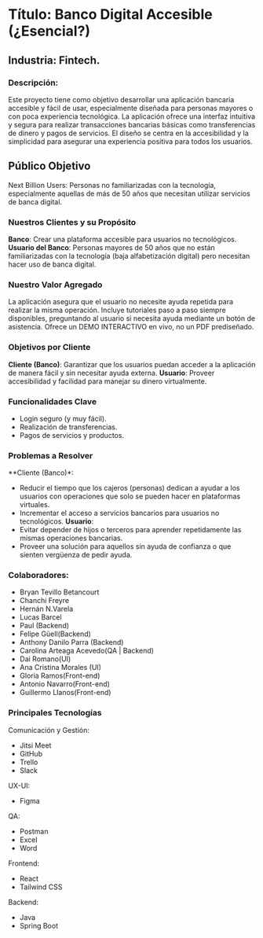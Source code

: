 # Título: Banco Digital Accesible (¿Esencial?)

## Industria: Fintech. 

### Descripción: 
Este proyecto tiene como objetivo desarrollar una aplicación bancaria accesible y fácil de usar, especialmente diseñada para personas mayores o con poca experiencia tecnológica. La aplicación ofrece una interfaz intuitiva y segura para realizar transacciones bancarias básicas como transferencias de dinero y pagos de servicios. El diseño se centra en la accesibilidad y la simplicidad para asegurar una experiencia positiva para todos los usuarios.

## Público Objetivo
Next Billion Users: Personas no familiarizadas con la tecnología, especialmente aquellas de más de 50 años que necesitan utilizar servicios de banca digital.
### Nuestros Clientes y su Propósito
**Banco**: Crear una plataforma accesible para usuarios no tecnológicos.
**Usuario del Banco**: Personas mayores de 50 años que no están familiarizadas con la tecnología (baja alfabetización digital) pero necesitan hacer uso de banca digital.

### Nuestro Valor Agregado
La aplicación asegura que el usuario no necesite ayuda repetida para realizar la misma operación.
Incluye tutoriales paso a paso siempre disponibles, preguntando al usuario si necesita ayuda mediante un botón de asistencia.
Ofrece un DEMO INTERACTIVO en vivo, no un PDF prediseñado.

### Objetivos por Cliente
**Cliente (Banco)**: Garantizar que los usuarios puedan acceder a la aplicación de manera fácil y sin necesitar ayuda externa.
**Usuario**: Proveer accesibilidad y facilidad para manejar su dinero virtualmente.

### Funcionalidades Clave
- Login seguro (y muy fácil).
- Realización de transferencias.
- Pagos de servicios y productos.

### Problemas a Resolver
**Cliente (Banco)*:
- Reducir el tiempo que los cajeros (personas) dedican a ayudar a los usuarios con operaciones que solo se pueden hacer en plataformas virtuales.
- Incrementar el acceso a servicios bancarios para usuarios no tecnológicos.
**Usuario**:
- Evitar depender de hijos o terceros para aprender repetidamente las mismas operaciones bancarias.
- Proveer una solución para aquellos sin ayuda de confianza o que sienten vergüenza de pedir ayuda.

### Colaboradores: 
- Bryan Tevillo Betancourt
- Chanchi Freyre
- Hernán N.​Varela
- Lucas Barcel
- Paul (Backend)
- Felipe Güell(Backend)
- Anthony Danilo Parra (Backend)
- Carolina Arteaga Acevedo(QA | Backend)
- Dai Romano(UI)
- Ana Cristina Morales (UI)
- Gloria Ramos(Front-end)
- Antonio Navarro(Front-end)
- Guillermo Llanos(Front-end) 

### Principales Tecnologías
Comunicación y Gestión:
- Jitsi Meet
- GitHub
- Trello
- Slack

UX-UI:
- Figma

QA:
- Postman
- Excel
- Word

Frontend:
- React
- Tailwind CSS

Backend:
- Java
- Spring Boot
